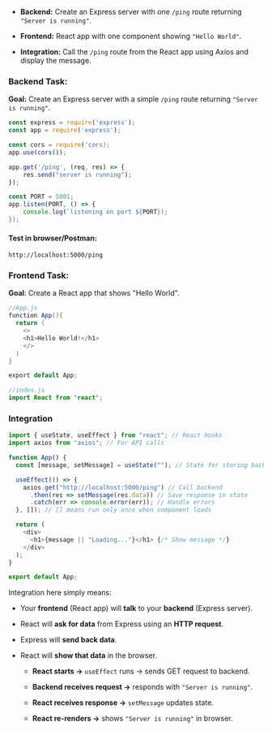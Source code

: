 - **Backend:** Create an Express server with one `/ping` route returning `"Server is running"`.

- **Frontend:** React app with one component showing `"Hello World"`.
    
- **Integration:** Call the `/ping` route from the React app using Axios and display the message.
### Backend Task:

**Goal:** Create an Express server with a simple `/ping` route returning `"Server is running"`.

```js
const express = require('express');
const app = require('express');

const cors = require('cors);
app.use(cors());

app.get('/ping', (req, res) => {
	res.send("server is running");
});

const PORT = 5001;
app.listen(PORT, () => {
	console.log(`listening on port ${PORT});
});
```

#### Test in browser/Postman:  
`http://localhost:5000/ping`

### Frontend Task:
**Goal**: Create a React app that shows "Hello World".
```java
//App.js
function App(){
  return (
    <>
    <h1>Hello World!</h1>
    </>
  )
}

export default App;

//index.js
import React from 'react';
```

### Integration
```js
import { useState, useEffect } from "react"; // React hooks
import axios from "axios"; // For API calls

function App() {
  const [message, setMessage] = useState(""); // State for storing backend message

  useEffect(() => {
    axios.get("http://localhost:5000/ping") // Call backend
      .then(res => setMessage(res.data)) // Save response in state
      .catch(err => console.error(err)); // Handle errors
  }, []); // [] means run only once when component loads

  return (
    <div>
      <h1>{message || "Loading..."}</h1> {/* Show message */}
    </div>
  );
}

export default App;

```

Integration here simply means:

- Your **frontend** (React app) will **talk** to your **backend** (Express server).
    
- React will **ask for data** from Express using an **HTTP request**.
    
- Express will **send back data**.
    
- React will **show that data** in the browser.

	- **React starts →** `useEffect` runs → sends GET request to backend.
	    
	- **Backend receives request →** responds with `"Server is running"`.
	    
	- **React receives response →** `setMessage` updates state.
	    
	- **React re-renders →** shows `"Server is running"` in browser.